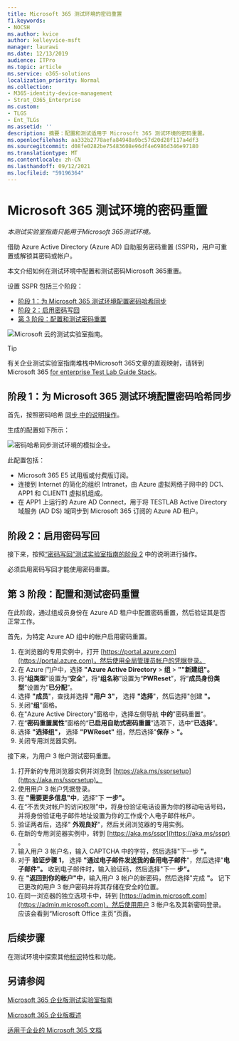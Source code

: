 ```yaml
---
title: Microsoft 365 测试环境的密码重置
f1.keywords:
- NOCSH
ms.author: kvice
author: kelleyvice-msft
manager: laurawi
ms.date: 12/13/2019
audience: ITPro
ms.topic: article
ms.service: o365-solutions
localization_priority: Normal
ms.collection:
- M365-identity-device-management
- Strat_O365_Enterprise
ms.custom:
- TLGS
- Ent_TLGs
ms.assetid: ''
description: 摘要：配置和测试适用于 Microsoft 365 测试环境的密码重置。
ms.openlocfilehash: aa332b2778aefa84948a9bc57d20d28f117a4df3
ms.sourcegitcommit: d08fe0282be75483608e96df4e6986d346e97180
ms.translationtype: MT
ms.contentlocale: zh-CN
ms.lasthandoff: 09/12/2021
ms.locfileid: "59196364"
---
```

# <a name="password-reset-for-your-microsoft-365-test-environment"></a>Microsoft 365 测试环境的密码重置

*本测试实验室指南只能用于Microsoft 365测试环境。*

借助 Azure Active Directory (Azure AD) 自助服务密码重置 (SSPR)，用户可重置或解锁其密码或帐户。

本文介绍如何在测试环境中配置和测试密码Microsoft 365重置。

设置 SSPR 包括三个阶段：
- [阶段 1：为 Microsoft 365 测试环境配置密码哈希同步](#phase-1-configure-password-hash-synchronization-for-your-microsoft-365-test-environment)
- [阶段 2：启用密码写回](#phase-2-enable-password-writeback)
- [第 3 阶段：配置和测试密码重置](#phase-3-configure-and-test-password-reset)
    
![Microsoft 云的测试实验室指南。](../media/m365-enterprise-test-lab-guides/cloud-tlg-icon.png) 
    
> [!TIP]
> 有关企业测试实验室指南堆栈中Microsoft 365文章的直观映射，请转到 Microsoft 365 [for enterprise Test Lab Guide Stack](../downloads/Microsoft365EnterpriseTLGStack.pdf)。

## <a name="phase-1-configure-password-hash-synchronization-for-your-microsoft-365-test-environment"></a>阶段 1：为 Microsoft 365 测试环境配置密码哈希同步

首先，按照密码哈希 [同步 中的说明操作](password-hash-sync-m365-ent-test-environment.md)。 

生成的配置如下所示：
  
![密码哈希同步测试环境的模拟企业。](../media/pass-through-auth-m365-ent-test-environment/Phase1.png)
  
此配置包括：
  
- Microsoft 365 E5 试用版或付费版订阅。
- 连接到 Internet 的简化的组织 Intranet，由 Azure 虚拟网络子网中的 DC1、APP1 和 CLIENT1 虚拟机组成。
- 在 APP1 上运行的 Azure AD Connect，用于将 TESTLAB Active Directory 域服务 (AD DS) 域同步到 Microsoft 365 订阅的 Azure AD 租户。

## <a name="phase-2-enable-password-writeback"></a>阶段 2：启用密码写回

接下来，按照[“密码写回”测试实验室指南的阶段 2](password-writeback-m365-ent-test-environment.md#phase-2-enable-password-writeback-for-the-testlab-ad-ds-domain) 中的说明进行操作。

必须启用密码写回才能使用密码重置。
  
## <a name="phase-3-configure-and-test-password-reset"></a>第 3 阶段：配置和测试密码重置

在此阶段，通过组成员身份在 Azure AD 租户中配置密码重置，然后验证其是否正常工作。

首先，为特定 Azure AD 组中的帐户启用密码重置。

1. 在浏览器的专用实例中，打开 [https://portal.azure.com](https://portal.azure.com)，然后使用全局管理员帐户的凭据登录。
2. 在 Azure 门户中，选择 **"Azure Active Directory**  >  **组**  >  **""新建组"。**
3. 将“**组类型**”设置为“**安全**”，将“**组名称**”设置为“**PWReset**”，将“**成员身份类型**”设置为“**已分配**”。
4. 选择 **"成员**"，查找并选择 **"用户 3"，** 选择 **"选择**"，然后选择"创建 **"。**
5. 关闭“**组**”窗格。
6. 在"Azure Active Directory"窗格中，选择左侧导航 **中的**"密码重置"。
7. 在“**密码重置属性**”窗格的“**已启用自助式密码重置**”选项下，选中“**已选择**”。
8. 选择 **"选择组"，** 选择 **"PWReset"** 组，然后选择"**保存**  >  **"。**
9. 关闭专用浏览器实例。

接下来，为用户 3 帐户测试密码重置。

1. 打开新的专用浏览器实例并浏览到 [https://aka.ms/ssprsetup](https://aka.ms/ssprsetup)。
1. 使用用户 3 帐户凭据登录。
1. 在 **"需要更多信息"中**，选择"下 **一步"。** 
1. 在“不丢失对帐户的访问权限”中，将身份验证电话设置为你的移动电话号码，并将身份验证电子邮件地址设置为你的工作或个人电子邮件帐户。
1. 验证两者后，选择" **外观良好**"，然后关闭浏览器的专用实例。
1. 在新的专用浏览器实例中，转到 [https://aka.ms/sspr](https://aka.ms/sspr) 。
1. 输入用户 3 帐户名，输入 CAPTCHA 中的字符，然后选择"下一步 **"。**
1. 对于 **验证步骤 1，** 选择 **"通过电子邮件发送我的备用电子邮件**"，然后选择"**电子邮件"。** 收到电子邮件时，输入验证码，然后选择"下一 **步"。**
1. 在 **"返回到你的帐户"中**，输入用户 3 帐户的新密码，然后选择"完成 **"。** 记下已更改的用户 3 帐户密码并将其存储在安全的位置。
1. 在同一浏览器的独立选项卡中，转到 [https://admin.microsoft.com](https://admin.microsoft.com)，然后使用用户 3 帐户名及其新密码登录。 应该会看到“Microsoft Office 主页”页面。

## <a name="next-step"></a>后续步骤

在测试环境中探索其他[标识](m365-enterprise-test-lab-guides.md#identity)特性和功能。

## <a name="see-also"></a>另请参阅

[Microsoft 365 企业版测试实验室指南](m365-enterprise-test-lab-guides.md)

[Microsoft 365 企业版概述](microsoft-365-overview.md)

[适用于企业的 Microsoft 365 文档](/microsoft-365-enterprise/)